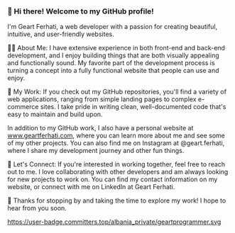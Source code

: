 ### 👋 Hi there! Welcome to my GitHub profile! 

I'm Geart Ferhati, a web developer with a passion for creating beautiful, intuitive, and user-friendly websites.

👨‍💻 About Me:
I have extensive experience in both front-end and back-end development, and I enjoy building things that are both visually appealing and functionally sound. My favorite part of the development process is turning a concept into a fully functional website that people can use and enjoy.

🚀 My Work:
If you check out my GitHub repositories, you'll find a variety of web applications, ranging from simple landing pages to complex e-commerce sites. I take pride in writing clean, well-documented code that's easy to maintain and build upon.

In addition to my GitHub work, I also have a personal website at www.geartferhati.com, where you can learn more about me and see some of my other projects. You can also find me on Instagram at @geart.ferhati, where I share my development journey and other fun things.

🤝 Let's Connect:
If you're interested in working together, feel free to reach out to me. I love collaborating with other developers and am always looking for new projects to work on. You can find my contact information on my website, or connect with me on LinkedIn at Geart Ferhati.

🙏 Thanks for stopping by and taking the time to explore my work! I hope to hear from you soon.

https://user-badge.committers.top/albania_private/geartprogrammer.svg

<!--
**geartprogrammer/geartprogrammer** is a ✨ _special_ ✨ repository because its `README.md` (this file) appears on your GitHub profile.

Here are some ideas to get you started:

- 🔭 I’m currently working on ...
- 🌱 I’m currently learning ...
- 👯 I’m looking to collaborate on ...
- 🤔 I’m looking for help with ...
- 💬 Ask me about ...
- 📫 How to reach me: ...
- 😄 Pronouns: ...
- ⚡ Fun fact: ...
-->
